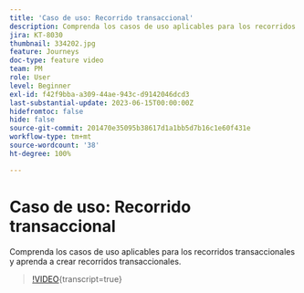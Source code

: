 ```yaml
---
title: 'Caso de uso: Recorrido transaccional'
description: Comprenda los casos de uso aplicables para los recorridos transaccionales y aprenda a crear recorridos transaccionales.
jira: KT-8030
thumbnail: 334202.jpg
feature: Journeys
doc-type: feature video
team: PM
role: User
level: Beginner
exl-id: f42f9bba-a309-44ae-943c-d9142046dcd3
last-substantial-update: 2023-06-15T00:00:00Z
hidefromtoc: false
hide: false
source-git-commit: 201470e35095b38617d1a1bb5d7b16c1e60f431e
workflow-type: tm+mt
source-wordcount: '38'
ht-degree: 100%

---
```


# Caso de uso: Recorrido transaccional

Comprenda los casos de uso aplicables para los recorridos transaccionales y aprenda a crear recorridos transaccionales.

>[!VIDEO](https://video.tv.adobe.com/v/3415682?quality=12&learn=on&captions=spa){transcript=true}
